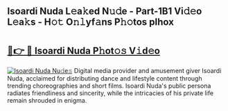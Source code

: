 ## Isoardi Nuda L𝚎a𝚔ed N𝚞𝚍e - Part-1B1 Vi𝚍𝚎o L𝚎a𝚔s - H𝚘𝚝 O𝚗𝚕yf𝚊ns P𝚑𝚘tos pIhox

# <h2><a href="http://kf469l.oniu.top/?m=Isoardi+Nuda">🔗👉 🔴 Isoardi Nuda P𝚑ot𝚘𝚜 V𝚒d𝚎o</a></h2>

[![Isoardi Nuda Nu𝚍e𝚜](https://i.imgur.com/0qMVB7G.gif)](http://kf469l.oniu.top/?m=Isoardi+Nuda)
Digital media provider and amusement giver Isoardi Nuda, acclaimed for distributing dance and lifestyle content through trending choreographies and short films. Isoardi Nuda's public persona radiates friendliness and sincerity, while the intricacies of his private life remain shrouded in enigma.  
